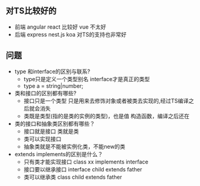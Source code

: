 ##  对TS比较好的
- 前端  angular  react 比较好  vue 不太好
- 后端 express nest.js koa  对TS的支持也非常好

## 问题
- type 和interface的区别与联系?
  - type只是定义一个类型别名 interface才是真正的类型
  - type a = string|number;  
- 类和接口的区别都有哪些?
  - 接口只是一个类型  只是用来去修饰对象或者被类去实现的,经过TS编译之后就会消失
  - 类既是类型(指的是类的实例的类型)，也是值 构造函数，编译之后还在
- 类的接口和抽象类区别都有哪些？
  - 接口就是接口 类就是类
  - 类可以实现接口
  - 抽象类就是不能被实例化类，不能new的类
- extends implements的区别是什么？
  - 只有类才能实现接口 class xx implements interface
  - 接口要以继承接口 interface child extends father
  - 类可以继承类  class child extends father